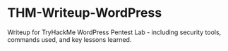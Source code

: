 # THM-Writeup-WordPress
Writeup for TryHackMe WordPress Pentest Lab - including security tools, commands used, and key lessons learned.
